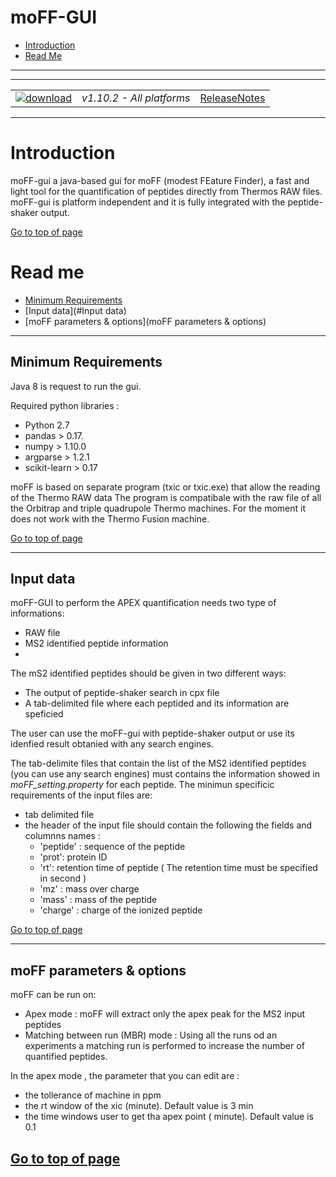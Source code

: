 # moFF-GUI #


  * [Introduction](#introduction)
  * [Read Me](#read-me)

---

---

|   |   |   |
| :------------------------- | :---------------: | :--: |
| [![download](https://github.com/compomic/xx/wiki/images/download_button.png)](link) | *v1.10.2 - All platforms* | [ReleaseNotes](https://github.com/compomics/xx/wiki/ReleaseNotes) |

---

# Introduction #
moFF-gui a java-based gui for moFF (modest FEature Finder), a fast and light tool for the quantification of peptides directly from Thermos RAW files. moFF-gui is platform independent  and it is fully integrated with the peptide-shaker output.

[Go to top of page](#moff-gui)


# Read me #
  * [Minimum Requirements](#minimum-requirements)
  * [Input data](#Input data)
  * [moFF parameters & options](moFF parameters & options)

---

## Minimum Requirements ##

Java 8 is request to run the gui.

Required python libraries :
- Python 2.7
- pandas  > 0.17.
- numpy > 1.10.0
- argparse > 1.2.1 
- scikit-learn > 0.17

moFF is based on separate program (txic or txic.exe) that allow the reading of the Thermo RAW data 
The program is compatibale with  the raw file of all the Orbitrap and triple quadrupole Thermo machines. 
For the moment it does not work with the Thermo Fusion machine.

[Go to top of page](#moff-gui)

---

## Input data ## 

moFF-GUI  to perform the APEX quantification needs two  type of informations:
 - RAW file 
 - MS2 identified peptide information
 - 
The mS2 identified peptides should be given in two different ways:
- The output of peptide-shaker search in cpx file
- A tab-delimited file where each peptided and its information are speficied

The user can use the moFF-gui with peptide-shaker output or use its idenfied result obtanied with any search engines.

The tab-delimite files that contain the list of the MS2 identified peptides (you can use any search engines) must contains the information showed in *moFF_setting.property* for each peptide. The minimun specificic requirements of the input files are:
- tab delimited file
- the header of the input file should contain the following the fields  and columnns names :  
  - 'peptide' : sequence of the peptide
  - 'prot': protein ID 
  - 'rt': retention time of peptide   ( The retention time must be specified in second )
  - 'mz' : mass over charge
  - 'mass' : mass of the peptide
  - 'charge' : charge of the ionized peptide

[Go to top of page](#moff-gui)

--- 

## moFF parameters & options ##

moFF  can be run on:
- Apex mode : moFF will extract only the apex peak for the MS2 input peptides
- Matching between run (MBR) mode : Using all the runs od an experiments  a matching run is performed to increase the number of quantified peptides.

In the apex mode , the parameter that you can edit are :
 - the tollerance of machine  in ppm
 - the rt window of the xic (minute). Default value is  3  min
 - the time windows user to get tha apex point  ( minute). Default value is 0.1


[Go to top of page](#moff-gui)
---

